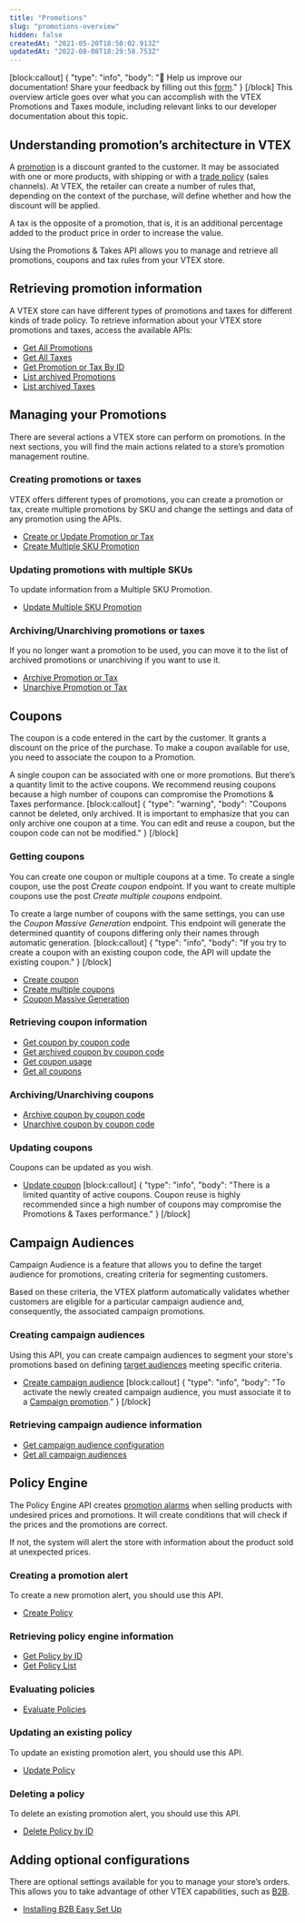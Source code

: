 ```yaml
---
title: "Promotions"
slug: "promotions-overview"
hidden: false
createdAt: "2021-05-20T18:50:02.913Z"
updatedAt: "2022-08-08T18:29:58.753Z"
---
```

[block:callout]
{
  "type": "info",
  "body": "📣 Help us improve our documentation! Share your feedback by filling out this [form](https://forms.gle/e32R6KD4L82X3ToeA)."
}
[/block]
This overview article goes over what you can accomplish with the VTEX Promotions and Taxes module, including relevant links to our developer documentation about this topic.

## Understanding promotion’s architecture in VTEX

A [promotion](https://help.vtex.com/en/tracks/promocoes--6asfF1vFYiZgTQtOzwJchR) is a discount granted to the customer. It may be associated with one or more products, with shipping or with a [trade policy](https://help.vtex.com/en/tutorial/criar-uma-politica-comercial--563tbcL0TYKEKeOY4IAgAE) (sales channels). At VTEX, the retailer can create a number of rules that, depending on the context of the purchase, will define whether and how the discount will be applied.

A tax is the opposite of a promotion, that is, it is an additional percentage added to the product price in order to increase the value.

Using the Promotions & Takes API allows you to manage and retrieve all promotions, coupons and tax rules from your VTEX store.

## Retrieving promotion information

A VTEX store can have different types of promotions and taxes for different kinds of trade policy. To retrieve information about your VTEX store promotions and taxes, access the available APIs:

* [Get All Promotions](https://developers.vtex.com/vtex-rest-api/reference/getallbenefits)
* [Get All Taxes](https://developers.vtex.com/vtex-rest-api/reference/getalltaxes)
* [Get Promotion or Tax By ID](https://developers.vtex.com/vtex-rest-api/reference/getcalculatorconfigurationbyid)
* [List archived Promotions](https://developers.vtex.com/vtex-rest-api/reference/getarchivedpromotions)
* [List archived Taxes](https://developers.vtex.com/vtex-rest-api/reference/getarchivedtaxes)

## Managing your Promotions

There are several actions a VTEX store can perform on promotions. In the next sections, you will find the main actions related to a store’s promotion management routine.

### Creating promotions or taxes

VTEX offers different types of promotions, you can create a promotion or tax, create multiple promotions by SKU and change the settings and data of any promotion using the APIs.

* [Create or Update Promotion or Tax](https://developers.vtex.com/vtex-rest-api/reference/createorupdatecalculatorconfiguration)
* [Create Multiple SKU Promotion](https://developers.vtex.com/vtex-rest-api/reference/post_api-rnb-pvt-import-calculatorconfiguration)

### Updating promotions with multiple SKUs

To update information from a Multiple SKU Promotion.

- [Update Multiple SKU Promotion](https://developers.vtex.com/vtex-rest-api/reference/put_api-rnb-pvt-import-calculatorconfiguration-promotionid)

### Archiving/Unarchiving promotions or taxes

If you no longer want a promotion to be used, you can move it to the list of archived promotions or unarchiving if you want to use it.

* [Archive Promotion or Tax](https://developers.vtex.com/vtex-rest-api/reference/archivepromotion-1)
* [Unarchive Promotion or Tax](https://developers.vtex.com/vtex-rest-api/reference/unarchivepromotion-1)

## Coupons

The coupon is a code entered in the cart by the customer. It grants a discount on the price of the purchase. To make a coupon available for use, you need to associate the coupon to a Promotion.

A single coupon can be associated with one or more promotions. But there’s a quantity limit to the active coupons. We recommend reusing coupons because a high number of coupons can compromise the Promotions & Taxes performance.
[block:callout]
{
  "type": "warning",
  "body": "Coupons cannot be deleted, only archived. It is important to emphasize that you can only archive one coupon at a time. You can edit and reuse a coupon, but the coupon code can not be modified."
}
[/block]
### Getting coupons

You can create one coupon or multiple coupons at a time. To create a single coupon, use the post *Create coupon* endpoint. If you want to create multiple coupons use the post *Create multiple coupons* endpoint.

To create a large number of coupons with the same settings, you can use the *Coupon Massive Generation* endpoint. This endpoint will generate the determined quantity of coupons differing only their names through automatic generation.
[block:callout]
{
  "type": "info",
  "body": "If you try to create a coupon with an existing coupon code, the API will update the existing coupon."
}
[/block]
* [Create coupon](https://developers.vtex.com/vtex-rest-api/reference/post_api-rnb-pvt-coupon)
* [Create multiple coupons](https://developers.vtex.com/vtex-rest-api/reference/post_api-rnb-pvt-multiple-coupons)
* [Coupon Massive Generation](https://developers.vtex.com/vtex-rest-api/reference/massivegeneration)

###  Retrieving coupon information

* [Get coupon by coupon code](https://developers.vtex.com/vtex-rest-api/reference/getbycouponcode)
* [Get archived coupon by coupon code](https://developers.vtex.com/vtex-rest-api/reference/getarchivedbycouponcode)
* [Get coupon usage](https://developers.vtex.com/vtex-rest-api/reference/getusage)
* [Get all coupons](https://developers.vtex.com/vtex-rest-api/reference/getall)

### Archiving/Unarchiving coupons

* [Archive coupon by coupon code](https://developers.vtex.com/vtex-rest-api/reference/archivebycouponcode)
* [Unarchive coupon by coupon code](https://developers.vtex.com/vtex-rest-api/reference/unarchivebycouponcode)

### Updating coupons

Coupons can be updated as you wish.

* [Update coupon](https://developers.vtex.com/vtex-rest-api/reference/update)
[block:callout]
{
  "type": "info",
  "body": "There is a limited quantity of active coupons. Coupon reuse is highly recommended since a high number of coupons may compromise the Promotions & Taxes performance."
}
[/block]
## Campaign Audiences

Campaign Audience is a feature that allows you to define the target audience for promotions, creating criteria for segmenting customers. 

Based on these criteria, the VTEX platform automatically validates whether customers are eligible for a particular campaign audience and, consequently, the associated campaign promotions.

### Creating campaign audiences

Using this API, you can create campaign audiences to segment your store's promotions based on defining [target audiences](https://help.vtex.com/en/tutorial/campaign-audiences--3o7lhpNseXY2WmjZO0gQ6m#target-audience) meeting specific criteria.

* [Create campaign audience](https://developers.vtex.com/vtex-rest-api/reference/setcampaignconfiguration)
[block:callout]
{
  "type": "info",
  "body": "To activate the newly created campaign audience, you must associate it to a [Campaign promotion](https://help.vtex.com/en/tutorial/campaign-promotion--1ChYXhK2AQGuS6wAqS8Ume)."
}
[/block]
### Retrieving campaign audience information

* [Get campaign audience configuration](https://developers.vtex.com/vtex-rest-api/reference/getcampaignconfiguration)
* [Get all campaign audiences](https://developers.vtex.com/vtex-rest-api/reference/getcampaignaudiences)

## Policy Engine

The Policy Engine API creates [promotion alarms](https://developers.vtex.com/vtex-rest-api/docs/using-policy-engine-api-on-promotion-alerts) when selling products with undesired prices and promotions. It will create conditions that will check if the prices and the promotions are correct.

If not, the system will alert the store with information about the product sold at unexpected prices.

### Creating a promotion alert

To create a new promotion alert, you should use this API. 

* [Create Policy](https://developers.vtex.com/vtex-rest-api/reference/policy_createorupdate)

### Retrieving policy engine information

* [Get Policy by ID](https://developers.vtex.com/vtex-rest-api/reference/policy_get)
* [Get Policy List](https://developers.vtex.com/vtex-rest-api/reference/policy_list)

### Evaluating policies

* [Evaluate Policies](https://developers.vtex.com/vtex-rest-api/reference/policy_evaluate)

### Updating an existing policy 

To update an existing promotion alert, you should use this API.

* [Update Policy](https://developers.vtex.com/vtex-rest-api/reference/put_api-policy-engine-policies-id)

### Deleting a policy

To delete an existing promotion alert, you should use this API.

* [Delete Policy by ID](https://developers.vtex.com/vtex-rest-api/reference/policy_delete)

## Adding optional configurations

There are optional settings available for you to manage your store’s orders. This allows you to take advantage of other VTEX capabilities, such as [B2B](https://help.vtex.com/en/tutorial/b2b-overview--5vb9SNXhX2bZnkpAh7ADdC).

* [Installing B2B Easy Set Up](https://developers.vtex.com/vtex-developer-docs/docs/installing-b2b-easy-set-up)